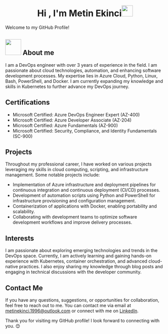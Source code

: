 <h1 align="center">Hi , I'm Metin Ekinci<img src="https://media.giphy.com/media/hvRJCLFzcasrR4ia7z/giphy.gif" width="35"></h1>
Welcome to my GitHub Profile!

## <picture><img src = "https://github.com/7oSkaaa/7oSkaaa/blob/main/Images/about_me.gif?raw=true" width = 50px></picture> About me
I am a DevOps engineer with over 3 years of experience in the field. I am passionate about cloud technologies, automation, and enhancing software development processes. My expertise lies in Azure Cloud, Python, Linux, Bash, PowerShell, and Docker. I am currently expanding my knowledge and skills in Kubernetes to further advance my DevOps journey.

## Certifications
- Microsoft Certified: Azure DevOps Engineer Expert (AZ-400)
- Microsoft Certified: Azure Developer Associate (AZ-204)
- Microsoft Certified: Azure Fundamentals (AZ-900)
- Microsoft Certified: Security, Compliance, and Identity Fundamentals (SC-900)

## Projects
Throughout my professional career, I have worked on various projects leveraging my skills in cloud computing, scripting, and infrastructure management. Some notable projects include:
  - Implementation of Azure infrastructure and deployment pipelines for continuous integration and continuous deployment (CI/CD) processes.
  - Development of automation scripts using Python and PowerShell for infrastructure provisioning and configuration management.
  - Containerization of applications with Docker, enabling portability and scalability.
  - Collaborating with development teams to optimize software development workflows and improve delivery processes.

## Interests
I am passionate about exploring emerging technologies and trends in the DevOps space. Currently, I am actively learning and gaining hands-on experience with Kubernetes, container orchestration, and advanced cloud-native practices. I also enjoy sharing my knowledge through blog posts and engaging in technical discussions with the developer community.

## Contact Me
If you have any questions, suggestions, or opportunities for collaboration, feel free to reach out to me. You can contact me via email at metinekinci.1996@outlook.com or connect with me on [LinkedIn](https://www.linkedin.com/in/metinekinci).

 

Thank you for visiting my GitHub profile! I look forward to connecting with you. 😊
<!---
metinekinci/metinekinci is a ✨ special ✨ repository because its `README.md` (this file) appears on your GitHub profile.
You can click the Preview link to take a look at your changes.
--->
